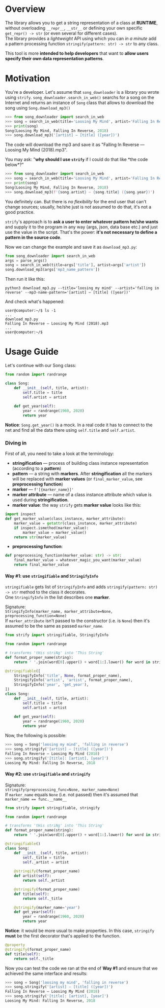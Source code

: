 # Overview

The library allows you to get a string representation of a class at **RUNTIME**, without overloading ```__repr__```, ```__str__```
or defining your own specific ```get_repr() -> str``` (or even several for different cases).  
The library provides a *lightweight* API using which you can _in a minute_ add a pattern processing function
```stringify(pattern: str) -> str``` to any class.  

This tool is more **intended to help developers** that want to **allow users specify their own
data representation patterns**.

# Motivation  
You're a developer. Let's assume that ```song_downloader``` is a library you wrote using ```strify```. ```song_downloader.search_in_web()``` searchs for a song 
on the Internet and returns an instance of ```Song``` class that allows to download the song using
```Song.download_mp3()```  

```python
>>> from song_downloader import search_in_web
>>> song = search_in_web(title='Loosing My Mind', artist='Falling In Reverse')
>>> print(song)
Song(Loosing My Mind, Falling In Reverse, 2018)
>>> song.download_mp3('[artist] — [title] ([year])')
```

The code will download the mp3 and save it as "Falling In Reverse — Loosing My Mind (2018).mp3".

You may ask: "**why should I use ```strify```** if I could do that like \*the code below\*?"
```python
>>> from song_downloader import search_in_web
>>> song = search_in_web(title='Loosing My Mind', artist='Falling In Reverse')
>>> print(song)
Song(Loosing My Mind, Falling In Reverse, 2018)
>>> song.download_mp3(f'{song.artist} — {song.title} ({song.year})')
```

You definitely can. But there is *no flexibility* for the end user that can't change sources;
usually, he/she just is not assumed to do that, it's not a good practice.

```strify```'s approach is to **ask a user to enter whatever pattern he/she wants** and supply it to
the program in any way (args, json, data base etc.) 
and just use the value in the script. That's the power: **it's not necessary to define a pattern in the source code**.

Now we can change the example and save it as ```download_mp3.py```:
```python
from song_downloader import search_in_web
args = parse_args()
song = search_in_web(title=args['title'], artist=args['artist'])
song.download_mp3(args['mp3_name_pattern'])
```

Then run it like this:
```
python3 download_mp3.py --title='loosing my mind' --artist='falling in reverse' --mp3-name-pattern='[artist] — [title] ([year])'
```
And check what's happened:
```shell script
user@computer:~/$ ls -1
...
download_mp3.py
Falling In Reverse — Loosing My Mind (2018).mp3
...
user@computer:~/$
```

# Usage Guide
Let's continue with our Song class:
```python
from random import randrange

class Song:
    def __init__(self, title, artist):
        self.title = title
        self.artist = artist
    
    def get_year(self):
        year = randrange(1960, 2020)
        return year
```
**Notice**: ```Song.get_year()``` is a mock. In a real code it has to connect to the net and
find all the data there using ```self.title``` and ```self.artist```.

### Diving in
First of all, you need to take a look at the terminology:
* **stringification** — process of building class instance representation (according to a **pattern**)   
* **pattern** — a string with **markers**. After **stringification** all the markers 
will be replaced with **marker values** (or ```final_marker_value```, see **preprocessing function**)
* **marker** — ```f'[{marker_name}]'```
* **marker attribute** — name of a class instance attribute which value is used during **stringification**.  
* **marker value**: the way ```strify``` gets **marker value** looks like this:
```python
import inspect
def get_marker_value(class_instance, marker_attribute):
    marker_value = getattr(class_instance, marker_attribute)
    if inspect.ismethod(marker_value):
        marker_value = marker_value()
    return str(marker_value)
```
* **preprocessing function**:
```python
def preprocessing_function(marker_value: str) -> str:
    final_marker_value = whatever_magic_you_want(marker_value)
    return final_marker_value
```


#### Way #1: use ```stringifiable``` and ```StringifyInfo```

```stringifiable``` gets list of ```StringifyInfo``` and adds ```stringify(pattern: str) -> str```
method to the class it decorates.  
One ```StringifyInfo``` in the list describes one **marker**.
  
Signature:  
```StringifyInfo(marker_name, marker_attribute=None, preprocessing_function=None)```  
If ```marker_attribute``` isn't passed to the constructor (i.e. is ```None```) then
it's assumed to be the same as passed ```marker_name```.

```python
from strify import stringifiable, StringifyInfo

from random import randrange

# transforms 'tHis striNg' into 'This String'
def format_proper_name(string):
    return ' '.join(word[0].upper() + word[1:].lower() for word in string.split(' '))

@stringifiable([
    StringifyInfo('title', None, format_proper_name),
    StringifyInfo('artist', 'artist', format_proper_name),
    StringifyInfo('year', 'get_year'),
])
class Song:
    def __init__(self, title, artist):
        self.title = title
        self.artist = artist
    
    def get_year(self):
        year = randrange(1960, 2020)
        return year
```

Now, the following is possible:
```python
>>> song = Song('loosing my mind', 'falling in reverse')
>>> song.stringify('[artist] — [title] ([year])')
Falling In Reverse — Loosing My Mind (2018)
>>> song.stringify('[title]: [artist], [year]')
Loosing My Mind: Falling In Reverse, 2018
```

#### Way #2: use ```stringifiable``` and ```stringify```

Signature:  
```stringify(preprocessing_func=None, marker_name=None)```  
If ```marker_name``` equals ```None``` (i.e. not passed) then it's assumed
that ```marker_name == func.__name__```  

```python
from strify import stringifiable, stringify

from random import randrange

# transforms 'tHis striNg' into 'This String'
def format_proper_name(string):
    return ' '.join(word[0].upper() + word[1:].lower() for word in string.split(' '))

@stringifiable()
class Song:
    def __init__(self, title, artist):
        self._title = title
        self._artist = artist
    
    @stringify(format_proper_name)
    def artist(self):
        return self._artist

    @stringify(format_proper_name)
    def title(self):
        return self._title

    @stringify(marker_name='year')
    def get_year(self):
        year = randrange(1960, 2020)
        return year
```

**Notice**: it would be more usual to make properties.
In this case, ```stringify``` **must** be the first decorator that's applied to the function.
```python
@property
@stringify(format_proper_name)
def title(self):
    return self._title
```

Now you can test the code we ran at the end of **Way #1** and ensure that we achieved the same interface and results:
```python
>>> song = Song('loosing my mind', 'falling in reverse')
>>> song.stringify('[artist] — [title] ([year])')
Falling In Reverse — Loosing My Mind (2018)
>>> song.stringify('[title]: [artist], [year]')
Loosing My Mind: Falling In Reverse, 2018
```